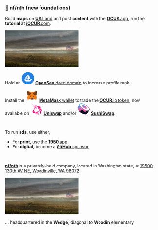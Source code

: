 
### [🥚](https://xn--wr9h.ws) [nf/nth](https://nfnth.com) (new foundations)

Build **maps** on [**UR**.Land](https://ur.land) and post **content** with the [**OCUR**.app](https://ocur.app), run the **tutorial** at [**iOCUR**.com](https://iocur.com).

<img src="img/field.gif" style="width:240px;height:120px;" />

Hold an <img src="img/opensea.png" style="width:40px;height:40px;" /> [**OpenSea** deed domain](https://opensea.io/urland) to increase profile rank.

Install the <img src="img/meta.png" style="width:40px;height:40px;" /> [**MetaMask** wallet](https://metamask.io) to trade the [**OCUR**.io token](https://ocur.io), now available on <img src="img/uniswap.png" style="width:40px;height:40px;" /> [**Uniswap**](https://app.uniswap.org/#/tokens/ethereum/0xccab679860b1017589239bceeeabe5cd45965afc) and/or <img src="img/sushi.png" style="width:40px;height:40px;" /> [**SushiSwap**](https://www.sushi.com/swap).

<br/>

To run **ads**, use either,

- For **print**, use the [**1950**.app](https://1950.app)
- For **digital**, become a [**GitHub** sponsor](https://github.com/sponsors/nfnth)

<br/>

[**nf/nth**](https://nfnth.com) is a privately-held company, located in Washington state, at [19500 130th AV NE, Woodinville, WA 98072](https://blue.kingcounty.com/Assessor/eRealProperty/Dashboard.aspx?ParcelNbr=1428900123) 

<img src="img/field.gif" style="width:240px;height:120px;" />

... headquartered in the **Wedge**, diagonal to **Woodin** elementary
